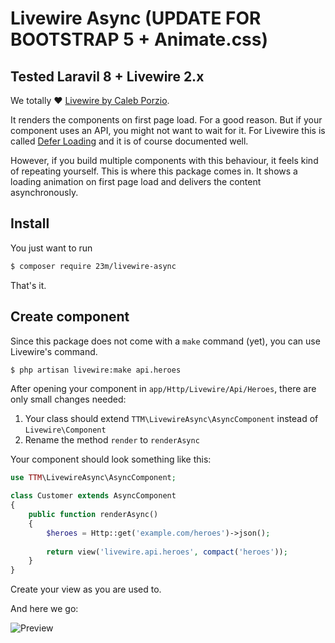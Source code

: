 # Livewire Async (UPDATE FOR BOOTSTRAP 5 + Animate.css)
## Tested Laravil 8 + Livewire 2.x

We totally ❤️ [Livewire by Caleb Porzio](https://github.com/livewire/livewire).

It renders the components on first page load. For a good reason. But if your component uses an API, you might not want to wait for it. For Livewire this is called [Defer Loading](https://laravel-livewire.com/docs/2.x/defer-loading) and it is of course documented well.

However, if you build multiple components with this behaviour, it feels kind of repeating yourself. This is where this package comes in. It shows a loading animation on first page load and delivers the content asynchronously.

## Install

You just want to run

```bash
$ composer require 23m/livewire-async
```

That's it.

## Create component

Since this package does not come with a `make` command (yet), you can use Livewire's command.

```bash
$ php artisan livewire:make api.heroes
```

After opening your component in `app/Http/Livewire/Api/Heroes`, there are only small changes needed:

1. Your class should extend `TTM\LivewireAsync\AsyncComponent` instead of `Livewire\Component`
1. Rename the method `render` to `renderAsync`

Your component should look something like this:

```php
use TTM\LivewireAsync\AsyncComponent;

class Customer extends AsyncComponent
{
    public function renderAsync()
    {
        $heroes = Http::get('example.com/heroes')->json();
        
        return view('livewire.api.heroes', compact('heroes'));
    }
}
```

Create your view as you are used to.

And here we go: 

![Preview](https://i.imgur.com/8z9vbGS.gif)
